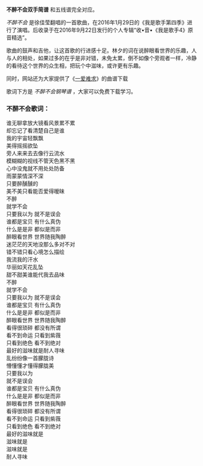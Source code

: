 

**不醉不会双手简谱** 和五线谱完全对应。

_不醉不会_
是徐佳莹翻唱的一首歌曲，在2016年1月29日的《我是歌手第四季》进行了演唱。后收录于在2016年9月22日发行的个人专辑“收•音•《我是歌手4》原音精选”。

歌曲的鼓声和吉他，让这首歌的行进感十足。林夕的词在说醉眼看世界的乐趣，人与人的相处，如果过多的在乎是非对错，未免太累，倒不如像个旁观者一样，冷静的看待这个世界的众生相，把玩个中滋味，或许更有乐趣。

同时，网站还为大家提供了《[一爱难求](Music-9282-一爱难求-扶摇片尾曲.html "一爱难求")》的曲谱下载

歌词下方是 _不醉不会钢琴谱_ ，大家可以免费下载学习。

### 不醉不会歌词：

谁无聊拿放大镜看风景累不累  
却忘记了看清楚自己是谁  
我的宇宙轻飘飘  
美得摇摇欲坠  
旁人来来去去像行云流水  
模糊糊的视线不管天色黑不黑  
心中没鬼就不用处处防备  
雨蒙蒙情深不深  
只要醉醺醺的  
美不美只看能否爱得暧昧  
不醉  
就学不会  
只要我以为 就不是误会  
谁都是宝贝 有什么真伪  
什么是是非 都似是而非  
醉眼看世界 世界随我陶醉  
迷茫茫的天地没那么多对不对  
错不错只看心境怎么描绘  
我流我的汗水  
华丽如天花乱坠  
甜不甜美谁能代我去品味  
不醉  
就学不会  
只要我以为 就不是误会  
谁都是宝贝 有什么真伪  
什么是是非 都似是而非  
醉眼看世界 世界随我陶醉  
看得很琐碎 都没有所谓  
看不到命运 只看到紫薇  
只看到绝色 看不到绝对  
最好的滋味就是耐人寻味  
乱纷纷像一首朦胧诗  
懵懂懂才懂得朦胧美  
只要我以为  
就不是误会  
谁都是宝贝 有什么真伪  
什么是是非 都似是而非  
醉眼看世界 世界随我陶醉  
看得很琐碎 都没有所谓  
看不到命运 只看到紫薇  
只看到绝色 看不到绝对  
最好的滋味就是  
滋味就是  
滋味就是  
耐人寻味

